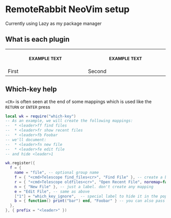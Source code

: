 # RemoteRabbit NeoVim setup

Currently using Lazy as my package manager

## What is each plugin

<table>
    <tr>
        <th align="center">
            <img width="441" height="1">
            <p>
            <small>
            EXAMPLE TEXT
            </small>
            </p>
        </th>
    <th align="center">
<img width="441" height="1">
<p>
<small>
EXAMPLE TEXT
</small>
</p>
</th>
</tr>
<tr>
<td>
First  
</td>
<td>
Second  
</td>
</tr>
</table>

## Which-key help

`<CR>` is often seen at the end of some mappings which is used like the `RETURN` or `ENTER` press

```lua
local wk = require("which-key")
-- As an example, we will create the following mappings:
--  * <leader>ff find files
--  * <leader>fr show recent files
--  * <leader>fb Foobar
-- we'll document:
--  * <leader>fn new file
--  * <leader>fe edit file
-- and hide <leader>1

wk.register({
  f = {
    name = "file", -- optional group name
    f = { "<cmd>Telescope find_files<cr>", "Find File" }, -- create a binding with label
    r = { "<cmd>Telescope oldfiles<cr>", "Open Recent File", noremap=false, buffer = 123 }, -- additional options for creating the keymap
    n = { "New File" }, -- just a label. don't create any mapping
    e = "Edit File", -- same as above
    ["1"] = "which_key_ignore",  -- special label to hide it in the popup
    b = { function() print("bar") end, "Foobar" } -- you can also pass functions!
  },
}, { prefix = "<leader>" })
```
